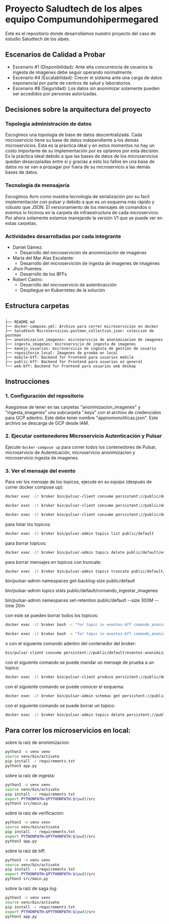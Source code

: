# Proyecto Saludtech de los alpes equipo Compumundohipermegared

Este es el repositorio donde desarrollamos nuestro proyecto del caso de estudio Saludtech de los alpes.

## Escenarios de Calidad a Probar

* Escenario #1 (Disponibilidad): Ante alta concurrencia de usuarios la ingesta de imágenes debe seguir operando normalmente.
* Escenario #4 (Escalabilidad): Crecer el sistema ante una carga de datos exponencial por parte de centros de salud y laboratorios.
* Escenario #8 (Seguridad): Los datos sin anonimizar solamente pueden ser accedidos por personas autorizadas.

## Decisiones sobre la arquitectura del proyecto

### Topologia administración de datos

Escogimos una topología de base de datos descentralizada. Cada microservicio tiene su base de datos independiente a los demás microservicios. Esta es la práctica ideal y en estos momentos no hay un costo importante de su implementación por es optamos por esta decisión. Es la práctica ideal debido a que las bases de datos de los microservicios quedan desacopladas entre si y gracias a esto los fallos en una base de datos no se van a propagar por fuera de su microservicio a las demás bases de datos.

### Tecnología de mensajería

Escogimos Avro como nuestra tecnología de serialización por su facil implementación con pulsar y debido a que es un esquema más rápido y robusto que JSON. El versionamiento de los mensajes de comandos o eventos lo hicimos en la carpeta de infraestructura de cada microservicio. Por ahora solamente estamos manejando la versión V1 que se puede ver en estas carpetas. 

### Actividades desarrolladas por cada integrante

* Daniel Gámez:
    * Desarrollo del microservición de anonimización de imagénes
* Maria del Mar Alas Escalante:
    * Desarrollo del microservición de ingesta de imagenes de imagénes
* Jhon Puentes:
    * Desarrollo de los BFFs
* Robert Castro:
    * Desarrollo del microservicio de autenticacción
    * Despliegue en Kubernetes de la solución

## Estructura carpetas

```
.
├── README.md
├── docker-compose.yml: Archivo para correr microservicios en docker
├── Saludtech Microservicios.postman_collection.json: coleccion de postman
├── anonimizacion_imagenes: microservicio de anonimizacion de imagenes
├── ingesta_imagenes: microservicio de ingesta de imagenes
├── manejo_usuarios: microservicio de ingesta de gestión de usuario
├── repositorio_local: Imagenes de prueba en local
├── mobile-bff: Backend for Frontend para usuarios mobile
├── public-bff: Backend for Frontend para usuarios en general
└── web-bff: Backend for Frontend para usuarios web deskop
```
## Instrucciones

### 1. Configuración del repositorio

Asegúrese de tener en las carpetas "anonimizacion_imagenes" y "ingesta_imagenes" una subcarpeta ".keys" con el archivo de credenciales para GCP adentro. Este debe tener nombre "appnomonoliticas.json". Este archivo se descarga de GCP desde IAM.

### 2. Ejecutar contenedores Microservicio Autenticación y Pulsar

Ejecute `docker-compose up` para correr todos los contenedores de Pulsar, microservicio de Autenticación, microservicio anonimizacion y microservicio ingesta de imagenes.

### 3. Ver el mensaje del evento

Para ver los mensaje de los topicos, ejecute en su equipo (después de correr docker compose up):

```bash
docker exec -it broker bin/pulsar-client consume persistent://public/default/eventos-anonimizador -s my-subscription -n 0
```

```bash
docker exec -it broker bin/pulsar-client consume persistent://public/default/eventos-anonimizador-rollback -s my-subscription -n 0
```


```bash
docker exec -it broker bin/pulsar-client consume persistent://public/default/comando_anonimizacion_imagenes -s my-subscription -n 0
```

para listar los topicos:
```bash
docker exec -it broker bin/pulsar-admin topics list public/default
```
para borrar topicos:

```bash
docker exec -it broker bin/pulsar-admin topics delete public/default/eventos-anonimizador
```

para borrar mensajes en topicos con truncate:
```bash
docker exec -it broker bin/pulsar-admin topics truncate public/default/comando_ingestar_imagenes
```

bin/pulsar-admin namespaces get-backlog-size public/default

bin/pulsar-admin topics stats public/default/comando_ingestar_imagenes

bin/pulsar-admin namespaces set-retention public/default --size 300M --time 20m

con este se pueden borrar todos los topicos:
```bash
docker exec -it broker bash -c "for topic in eventos-bff comando_anonimizacion_imagenes_rollback comando_ingestar_imagenes eventos-fin-saga comando_anonimizacion_imagenes comando_ingestar_imagenes_rollback eventos-anonimizador eventos-ingesta-rollback eventos-ingesta eventos-verificacion; do bin/pulsar-admin topics delete persistent://public/default/\$topic; done"
```

```bash
docker exec -it broker bash -c "for topic in eventos-bff comando_anonimizacion_imagenes_rollback comando_ingestar_imagenes eventos-fin-saga comando_anonimizacion_imagenes comando_ingestar_imagenes_rollback eventos-anonimizador eventos-ingesta-rollback eventos-ingesta eventos-verificacion; do bin/pulsar-admin schemas delete persistent://public/default/\$topic; done"
```
o con el siguiente comando adentro del contenedor del broker:

```bash
bin/pulsar-client consume persistent://public/default/eventos-anonimizador -s my-subscription -n 0
```

con el siguiente comando se puede mandar un mensaje de prueba a un topico:
```bash
docker exec -it broker bin/pulsar-client produce persistent://public/default/comando_anonimizacion_imagenes_rollback -m "{hacer rollback}"
```

con el siguiente comando se puede conocer el esquema:
```bash
docker exec -it broker bin/pulsar-admin schemas get persistent://public/default/eventos-anonimizador
```

con el siguiente comando se puede borrar un topico:
```bash
docker exec -it broker bin/pulsar-admin topics delete persistent://public/default/eventos-anonimizador
```


## Para correr los microservicios en local:

sobre la raiz de anonimizacion:

```bash
python3 -m venv venv
source venv/bin/activate
pip install -r requirements.txt
python3 app.py
```

sobre la raiz de ingesta:

```sh
python3 -m venv venv
source venv/bin/activate
pip install -r requirements.txt
export PYTHONPATH=$PYTHONPATH:$(pwd)/src
python3 src/main.py
```

sobre la raiz de verificacion:

```sh
python3 -m venv venv
source venv/bin/activate
pip install -r requirements.txt
export PYTHONPATH=$PYTHONPATH:$(pwd)/src
python3 app.py
```


sobre la raiz de bff:

```sh
python3 -m venv venv
source venv/bin/activate
pip install -r requirements.txt
export PYTHONPATH=$PYTHONPATH:$(pwd)/src
python3 src/main.py
```


sobre la raiz de saga log:

```sh
python3 -m venv venv
source venv/bin/activate
pip install -r requirements.txt
export PYTHONPATH=$PYTHONPATH:$(pwd)/src
python3 app.py
```